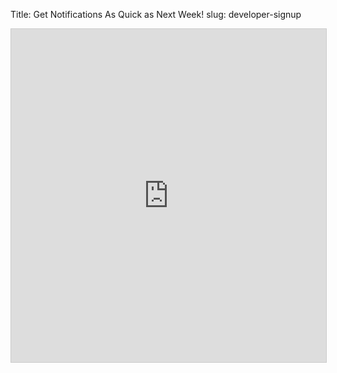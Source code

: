 Title: Get Notifications As Quick as Next Week!
slug: developer-signup

<iframe class="airtable-embed" src="https://airtable.com/embed/shrUcBQkNi3gM87jG?backgroundColor=blue" frameborder="0" onmousewheel="" width="100%" height="533" style="background: transparent; border: 1px solid #ccc;"></iframe>
